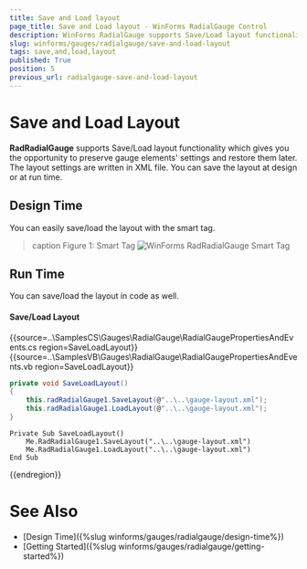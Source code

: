 ```yaml
---
title: Save and Load layout
page_title: Save and Load layout - WinForms RadialGauge Control
description: WinForms RadialGauge supports Save/Load layout functionality which gives you the opportunity to preserve gauge elements' settings and restore them later.
slug: winforms/gauges/radialgauge/save-and-load-layout
tags: save,and,load,layout
published: True
position: 5
previous_url: radialgauge-save-and-load-layout
---
```


# Save and Load Layout

__RadRadialGauge__ supports Save/Load layout functionality which gives you the opportunity to preserve gauge elements' settings and restore them later. The layout settings are written in XML file. You can save the layout at design or at run time.

## Design Time

You can easily save/load the layout with the smart tag.

>caption Figure 1: Smart Tag
![WinForms RadRadialGauge Smart Tag](images/radialgauge-save-and-load-layout001.png)

## Run Time

You can save/load the layout in code as well. 

#### Save/Load Layout
	
{{source=..\SamplesCS\Gauges\RadialGauge\RadialGaugePropertiesAndEvents.cs region=SaveLoadLayout}} 
{{source=..\SamplesVB\Gauges\RadialGauge\RadialGaugePropertiesAndEvents.vb region=SaveLoadLayout}}
````C#
private void SaveLoadLayout()
{
    this.radRadialGauge1.SaveLayout(@"..\..\gauge-layout.xml");
    this.radRadialGauge1.LoadLayout(@"..\..\gauge-layout.xml");
}

````
````VB.NET
Private Sub SaveLoadLayout()
    Me.RadRadialGauge1.SaveLayout("..\..\gauge-layout.xml")
    Me.RadRadialGauge1.LoadLayout("..\..\gauge-layout.xml")
End Sub

```` 



{{endregion}} 

# See Also

* [Design Time]({%slug winforms/gauges/radialgauge/design-time%})
* [Getting Started]({%slug winforms/gauges/radialgauge/getting-started%})
        
